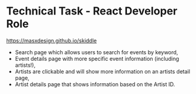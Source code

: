# Technical Task - React Developer Role
https://masxdesign.github.io/skiddle

* Search page which allows users to search for events by keyword,
* Event details page with more specific event information (including artists!),
* Artists are clickable and will show more information on an artists detail page,
* Artist details page that shows information based on the Artist ID.